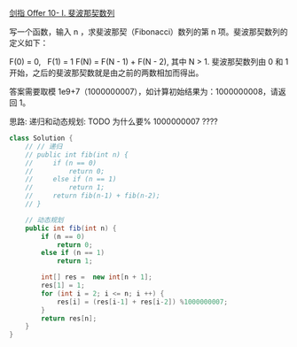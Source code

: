 [剑指 Offer 10- I. 斐波那契数列](https://leetcode-cn.com/problems/fei-bo-na-qi-shu-lie-lcof/)

写一个函数，输入 n ，求斐波那契（Fibonacci）数列的第 n 项。斐波那契数列的定义如下：

F(0) = 0,   F(1) = 1
F(N) = F(N - 1) + F(N - 2), 其中 N > 1.
斐波那契数列由 0 和 1 开始，之后的斐波那契数就是由之前的两数相加而得出。

答案需要取模 1e9+7（1000000007），如计算初始结果为：1000000008，请返回 1。


思路: 递归和动态规划:
TODO 为什么要% 1000000007 ????



```java
class Solution {
    // // 递归
    // public int fib(int n) {
    //     if (n == 0) 
    //         return 0;
    //     else if (n == 1)
    //         return 1;
    //     return fib(n-1) + fib(n-2);
    // }

    // 动态规划
    public int fib(int n) {
        if (n == 0) 
            return 0;
        else if (n == 1)
            return 1;

        int[] res =  new int[n + 1];
        res[1] = 1;
        for (int i = 2; i <= n; i ++) {
            res[i] = (res[i-1] + res[i-2]) %1000000007;
        }
        return res[n];
    }
}
```